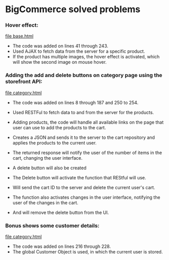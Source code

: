 #  BigCommerce solved problems

### Hover effect:
[file base.html](https://github.com/Spartak-Belov-Floresku/bigcommerce/blob/main/templates/layout/base.html)

- The code was added on lines 41 through 243.
- Used AJAX to fetch data from the server for a specific product.
- If the product has multiple images, the hover effect is activated, which will show the second image on mouse hover.

### Adding the add and delete buttons on category page using the storefront API:
[file category.html](https://github.com/Spartak-Belov-Floresku/bigcommerce/blob/main/templates/pages/category.html)

- The code was added on lines 8 through 187 and 250 to 254.
- Used RESTFul to fetch data to and from the server for the products.

- Adding products, the code will handle all available links on the page that user can use to add the products to the cart.
- Creates a JSON and sends it to the server to the cart repository and applies the products to the current user.
- The returned response will notify the user of the number of items in the cart, changing the user interface.
- A delete button will also be created

- The Delete button will activate the function that REStful will use.
- Will send the cart ID to the server and delete the current user's cart.
- The function also activates changes in the user interface, notifying the user of the changes in the cart.
- And will remove the delete button from the UI.


### Bonus shows some customer details:
[file category.html](https://github.com/Spartak-Belov-Floresku/bigcommerce/blob/main/templates/pages/category.html)

- The code was added on lines 216 through 228.
- The global Customer Object is used, in which the current user is stored.
